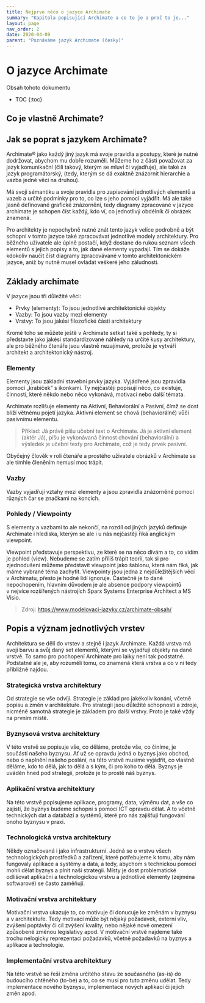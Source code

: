 ```yaml
---
title: Nejprve něco o jazyce Archimate
summary: "Kapitola popisující Archimate a co to je a proč to je..."
layout: page
nav_order: 2
date: 2020-04-09
parent: "Poznáváme jazyk Archimate (česky)"
---
```


# O jazyce Archimate

Obsah tohoto dokumentu

- TOC
{:toc}


## Co je vlastně Archimate?

## Jak se poprat s jazykem Archimate?

Archimate® jako každý jiný jazyk má svoje pravidla a postupy, které je nutné dodržovat, abychom mu dobře rozuměli. Můžeme ho z části považovat za jazyk komunikační (čili takový, kterým se mluví či vyjadřuje), ale také za jazyk programátorský, (tedy, kterým se dá exaktně znázornit hierarchie a vazba jedné věci na druhou). 

Má svoji sémantiku a svoje pravidla pro zapisování jednotlivých elementů a vazeb a určité podmínky pro to, co lze s jeho pomocí vyjádřit. Má ale také jasně definované grafické znázornění, tedy diagramy zpracované v jazyce archimate je schopen číst každý, kdo ví, co jednotlivý obdélník či obrázek znamená.

Pro architekty je nepochybně nutné znát tento jazyk velice podrobně a být schopni v tomto jazyce také zpracovávat jednotlivé modely architektury. Pro běžného uživatele ale úplně postačí, když dostane do rukou seznam všech elementů s jejich popisy a to, jak dané elementy vypadají. Tím se dokáže kdokoliv naučit číst diagramy zpracovávané v tomto architektonickém jazyce, aniž by nutně musel ovládat veškeré jeho záludnosti.

## Základy archimate 

V jazyce jsou tři důležité věci:

* Prvky (elementy): To jsou jednotlivé architektonické objekty
* Vazby: To jsou vazby mezi elementy
* Vrstvy: To jsou jakési filozofické části architektury

Kromě toho se můžete ještě v Archimate setkat také s pohledy, ty si představte jako jakési standardizované náhledy na určité kusy architektury, ale pro běžného čtenáře jsou vlastně nezajímavé, protože je vytváří architekt a architektonický nástroj.

### Elementy

Elementy jsou základní stavební prvky jazyka. Vyjádřené jsou zpravidla pomocí „krabiček“ s ikonkami. Ty nejčastěji popisují něco, co existuje, činnosti, které někdo nebo něco vykonává, motivaci nebo další témata.

Archimate rozlišuje elementy na Aktivní, Behaviorální a Pasivní, čímž se dost blíží větnému pojetí jazyka. Aktivní element se chová (behaviorálně) vůči pasivnímu elementu.

> Příklad: Já právě píšu učební text o Archimate. Já je aktivní element (aktér Já), píšu je vykonávaná činnost chování (behaviorální) a výsledek je učební texty pro Archimate, což je tedy prvek pasivní.

Obyčejný člověk v roli čtenáře a prostého uživatele obrázků v Archimate se ale tímhle členěním nemusí moc trápit.


### Vazby

Vazby vyjadřují vztahy mezi elementy a jsou zpravidla znázorněné pomocí různých čar se značkami na koncích.

### Pohledy / Viewpointy

S elementy a vazbami to ale nekončí, na rozdíl od jiných jazyků definuje Archimate i hlediska, kterým se ale i u nás nejčastěji říká anglickým viewpoint.

Viewpoint představuje perspektivu, ze které se na něco dívám a to, co vidím je pohled (view). Nebudeme se zatím příliš trápit teorií, tak si pro zjednodušení můžeme představit viewpoint jako šablonu, která nám říká, jak máme vybrané téma zachytit. Viewpointy jsou jedna z nejdůležitějších věcí v Archimatu, přesto je hodně lidí ignoruje. Částečně je to dané nepochopením, hlavním důvodem je ale absence podpory viewpointů v nejvíce rozšířených nástrojích Sparx Systems Enterprise Architect a MS Visio.

> Zdroj: https://www.modelovaci-jazyky.cz/archimate-obsah/

## Popis a význam jednotlivých vrstev

Architektura se dělí do vrstev a stejně i jazyk Archimate. Každá vrstva má svoji barvu a svůj daný set elementů, kterými se vyjadřují objekty na dané vrstvě. To samo pro pochopení Archimate pro laiky není tak podstatné. Podstatné ale je, aby rozuměli tomu, co znamená která vrstva a co v ní tedy přibližně najdou.

### Strategická vrstva architektury

Od strategie se vše odvíjí. Strategie je základ pro jakékoliv konání, včetně popisu a změn v architektuře. Pro strategii jsou důležité schopnosti a zdroje, nicméně samotná strategie je základem pro další vrstvy. Proto je také vždy na prvním místě.


### Byznysová vrstva architektury

V této vrstvě se popisuje vše, co děláme, protože vše, co činíme, je součástí našeho byznysu. Ať už se opravdu jedná o byznys jako obchod, nebo o naplnění našeho poslání, na této vrstvě musíme vyjádřit, co vlastně děláme, kdo to dělá, jak to dělá a s kým, či pro koho to dělá. Byznys je uváděn hned pod strategií, protože je to prostě náš byznys.


### Aplikační vrstva architektury

Na této vrstvě popisujeme aplikace, programy, data, výměnu dat, a vše co zajistí, že byznys budeme schopni s pomocí ICT opravdu dělat. A to včetně technických dat a databází a systémů, které pro nás zajišťují fungování onoho byznysu v praxi.

### Technologická vrstva architektury

Někdy označovaná i jako infrastrukturní. Jedná se o vrstvu všech technologických prostředků a zařízení, které potřebujeme k tomu, aby nám fungovaly aplikace a systémy a data, a tedy, abychom s technickou pomocí mohli dělat byznys a plnit naši strategii. Místy je dost problematické odlišovat aplikační a technologickou vrstvu a jednotlivé elementy (zejména softwarové) se často zaměňují.

### Motivační vrstva architektury

Motivační vrstva ukazuje to, co motivuje či donucuje ke změnám v byznysu a v architektuře. Tedy motivací může být nějaký požadavek, externí vliv, zvýšení poptávky či cíl zvýšení kvality, nebo nějaké nové omezení způsobené změnou legislativy apod. V motivační vrstvě najdeme také trochu nelogicky reprezentaci požadavků, včetně požadavků na byznys a aplikace a technologie.

### Implementační vrstva architektury

Na této vrstvě se řeší změna určitého stavu ze současného (as-is) do budoucího chtěného (to-be) a to, co se musí pro tuto změnu udělat. Tedy implementace nového byznysu, implementace nových aplikací či jejich změn apod. 

